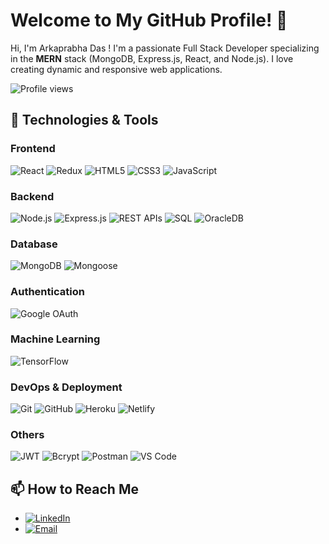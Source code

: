 # Welcome to My GitHub Profile! 👋

Hi, I'm Arkaprabha Das ! I'm a passionate Full Stack Developer specializing in the **MERN** stack (MongoDB, Express.js, React, and Node.js). I love creating dynamic and responsive web applications.

![Profile views](https://komarev.com/ghpvc/?username=your-github-username&color=brightgreen)

## 🔧 Technologies & Tools
### Frontend
![React](https://img.shields.io/badge/React-20232A?style=for-the-badge&logo=react&logoColor=61DAFB)
![Redux](https://img.shields.io/badge/Redux-764ABC?style=for-the-badge&logo=redux&logoColor=white)
![HTML5](https://img.shields.io/badge/HTML5-E34F26?style=for-the-badge&logo=html5&logoColor=white)
![CSS3](https://img.shields.io/badge/CSS3-1572B6?style=for-the-badge&logo=css3&logoColor=white)
![JavaScript](https://img.shields.io/badge/JavaScript-F7DF1E?style=for-the-badge&logo=javascript&logoColor=black)

### Backend
![Node.js](https://img.shields.io/badge/Node.js-43853D?style=for-the-badge&logo=node.js&logoColor=white)
![Express.js](https://img.shields.io/badge/Express.js-404D59?style=for-the-badge)
![REST APIs](https://img.shields.io/badge/REST%20APIs-4285F4?style=for-the-badge&logo=api&logoColor=white)
![SQL](https://img.shields.io/badge/SQL-003B57?style=for-the-badge&logo=sql&logoColor=white)
![OracleDB](https://img.shields.io/badge/OracleDB-F80000?style=for-the-badge&logo=oracle&logoColor=white)

### Database
![MongoDB](https://img.shields.io/badge/MongoDB-4EA94B?style=for-the-badge&logo=mongodb&logoColor=white)
![Mongoose](https://img.shields.io/badge/Mongoose-880000?style=for-the-badge&logo=mongoose&logoColor=white)

### Authentication
![Google OAuth](https://img.shields.io/badge/Google%20OAuth-4285F4?style=for-the-badge&logo=google&logoColor=white)

### Machine Learning
![TensorFlow](https://img.shields.io/badge/TensorFlow-FF6F00?style=for-the-badge&logo=tensorflow&logoColor=white)

### DevOps & Deployment
![Git](https://img.shields.io/badge/Git-F05032?style=for-the-badge&logo=git&logoColor=white)
![GitHub](https://img.shields.io/badge/GitHub-181717?style=for-the-badge&logo=github&logoColor=white)
![Heroku](https://img.shields.io/badge/Heroku-430098?style=for-the-badge&logo=heroku&logoColor=white)
![Netlify](https://img.shields.io/badge/Netlify-00C7B7?style=for-the-badge&logo=netlify&logoColor=white)

### Others
![JWT](https://img.shields.io/badge/JWT-000000?style=for-the-badge&logo=JSON%20web%20tokens&logoColor=white)
![Bcrypt](https://img.shields.io/badge/Bcrypt-007ACC?style=for-the-badge&logo=bcrypt&logoColor=white)
![Postman](https://img.shields.io/badge/Postman-FF6C37?style=for-the-badge&logo=postman&logoColor=white)
![VS Code](https://img.shields.io/badge/VS%20Code-0078D4?style=for-the-badge&logo=visual%20studio%20code&logoColor=white)


## 📫 How to Reach Me
- [![LinkedIn](https://img.shields.io/badge/LinkedIn-0077B5?style=for-the-badge&logo=linkedin&logoColor=white)](https://www.linkedin.com/in/your-profile)
- [![Email](https://img.shields.io/badge/Email-D14836?style=for-the-badge&logo=gmail&logoColor=white)](mailto:your.email@example.com)
